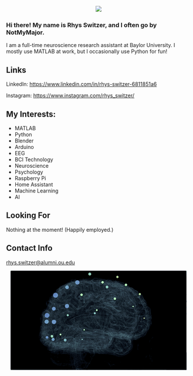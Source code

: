 


<p align="center">
  <img src="BlenderEEGBRainGif.gif" />
</p>

### Hi there! My name is Rhys Switzer, and I often go by NotMyMajor.
I am a full-time neuroscience research assistant at Baylor University. I mostly use MATLAB at work, but I occasionally use Python for fun!

## Links
LinkedIn: https://www.linkedin.com/in/rhys-switzer-6811851a6

Instagram: https://www.instagram.com/rhys_switzer/

## My Interests:
* MATLAB
* Python
* Blender
* Arduino
* EEG
* BCI Technology
* Neuroscience
* Psychology
* Raspberry Pi
* Home Assistant
* Machine Learning
* AI

## Looking For
Nothing at the moment! (Happily employed.)

## Contact Info
rhys.switzer@alumni.ou.edu



<!---
NotMyMajor/NotMyMajor is a ✨ special ✨ repository because its `README.md` (this file) appears on your GitHub profile.
You can click the Preview link to take a look at your changes.
--->

<p align="center">
  <img src="OpenBCI-WebXR-EEG.gif" />
</p>
